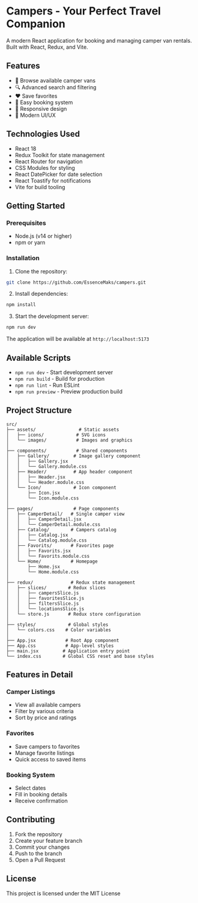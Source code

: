 # Campers - Your Perfect Travel Companion

A modern React application for booking and managing camper van rentals. Built with React, Redux, and Vite.

## Features

- 🚐 Browse available camper vans
- 🔍 Advanced search and filtering
- ❤️ Save favorites
- 📅 Easy booking system
- 📱 Responsive design
- 🎨 Modern UI/UX

## Technologies Used

- React 18
- Redux Toolkit for state management
- React Router for navigation
- CSS Modules for styling
- React DatePicker for date selection
- React Toastify for notifications
- Vite for build tooling

## Getting Started

### Prerequisites

- Node.js (v14 or higher)
- npm or yarn

### Installation

1. Clone the repository:
```bash
git clone https://github.com/EssenceMaks/campers.git
```

2. Install dependencies:
```bash
npm install
```

3. Start the development server:
```bash
npm run dev
```

The application will be available at `http://localhost:5173`

## Available Scripts

- `npm run dev` - Start development server
- `npm run build` - Build for production
- `npm run lint` - Run ESLint
- `npm run preview` - Preview production build

## Project Structure

```
src/
├── assets/                # Static assets
│   ├── icons/            # SVG icons
│   └── images/           # Images and graphics
│
├── components/           # Shared components
│   ├── Gallery/         # Image gallery component
│   │   ├── Gallery.jsx
│   │   └── Gallery.module.css
│   ├── Header/          # App header component
│   │   ├── Header.jsx
│   │   └── Header.module.css
│   └── Icon/            # Icon component
│       ├── Icon.jsx
│       └── Icon.module.css
│
├── pages/               # Page components
│   ├── CamperDetail/   # Single camper view
│   │   ├── CamperDetail.jsx
│   │   └── CamperDetail.module.css
│   ├── Catalog/        # Campers catalog
│   │   ├── Catalog.jsx
│   │   └── Catalog.module.css
│   ├── Favorits/       # Favorites page
│   │   ├── Favorits.jsx
│   │   └── Favorits.module.css
│   └── Home/           # Homepage
│       ├── Home.jsx
│       └── Home.module.css
│
├── redux/              # Redux state management
│   ├── slices/        # Redux slices
│   │   ├── campersSlice.js
│   │   ├── favoritesSlice.js
│   │   ├── filtersSlice.js
│   │   └── locationsSlice.js
│   └── store.js       # Redux store configuration
│
├── styles/            # Global styles
│   └── colors.css    # Color variables
│
├── App.jsx           # Root App component
├── App.css           # App-level styles
├── main.jsx         # Application entry point
└── index.css        # Global CSS reset and base styles
```

## Features in Detail

### Camper Listings
- View all available campers
- Filter by various criteria
- Sort by price and ratings

### Favorites
- Save campers to favorites
- Manage favorite listings
- Quick access to saved items

### Booking System
- Select dates
- Fill in booking details
- Receive confirmation

## Contributing

1. Fork the repository
2. Create your feature branch
3. Commit your changes
4. Push to the branch
5. Open a Pull Request

## License

This project is licensed under the MIT License
